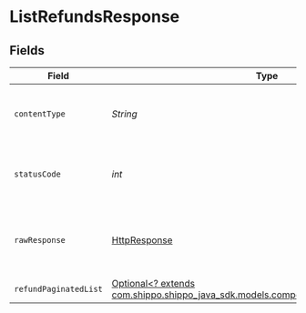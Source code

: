 # ListRefundsResponse


## Fields

| Field                                                                                                                                  | Type                                                                                                                                   | Required                                                                                                                               | Description                                                                                                                            |
| -------------------------------------------------------------------------------------------------------------------------------------- | -------------------------------------------------------------------------------------------------------------------------------------- | -------------------------------------------------------------------------------------------------------------------------------------- | -------------------------------------------------------------------------------------------------------------------------------------- |
| `contentType`                                                                                                                          | *String*                                                                                                                               | :heavy_check_mark:                                                                                                                     | HTTP response content type for this operation                                                                                          |
| `statusCode`                                                                                                                           | *int*                                                                                                                                  | :heavy_check_mark:                                                                                                                     | HTTP response status code for this operation                                                                                           |
| `rawResponse`                                                                                                                          | [HttpResponse<InputStream>](https://docs.oracle.com/en/java/javase/11/docs/api/java.net.http/java/net/http/HttpResponse.html)          | :heavy_check_mark:                                                                                                                     | Raw HTTP response; suitable for custom response parsing                                                                                |
| `refundPaginatedList`                                                                                                                  | [Optional<? extends com.shippo.shippo_java_sdk.models.components.RefundPaginatedList>](../../models/components/RefundPaginatedList.md) | :heavy_minus_sign:                                                                                                                     | N/A                                                                                                                                    |